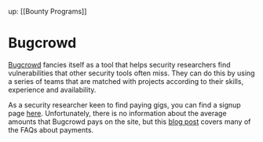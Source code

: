up: [[Bounty Programs]]

# Bugcrowd

[Bugcrowd](https://www.bugcrowd.com/) fancies itself as a tool that helps security researchers find vulnerabilities that other security tools often miss. They can do this by using a series of teams that are matched with projects according to their skills, experience and availability.  

As a security researcher keen to find paying gigs, you can find a signup page [here](https://bugcrowd.com/user/sign_up). Unfortunately, there is no information about the average amounts that Bugcrowd pays on the site, but this [blog post](https://www.bugcrowd.com/blog/daily-payouts-greater-payments-flexibility-more-with-bugcrowd/) covers many of the FAQs about payments.
